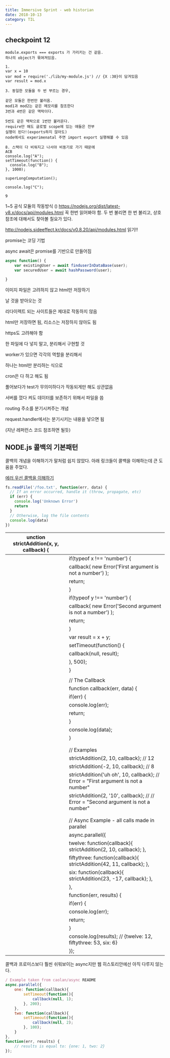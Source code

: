```yaml
---
title: Immersive Sprint - web historian
date: 2018-10-13
category: TIL
---
```


## checkpoint 12

```
module.exports === exports 가 가리키는 건 같음.
하나의 object가 묶여져있음.

1.
var x = 10
var mod = require('./lib/my-module.js') // {X :30}이 담겨있음
var result = mod.x

3. 동일한 모듈을 두 번 부르는 경우,

같은 모듈은 한번만 불러옴.
mod1과 mod2는 같은 메모리를 참조한다
3번과 4번은 같은 맥락이다.

5번도 같은 맥락으로 1번만 불러온다.
require만 해도 글로벌 scope에 있는 애들은 전부
실행이 된다!(exports하지 않아도)
node에서도 experimenatal 주면 import export 실행해볼 수 있음

8. 스택이 다 비워지고 나서야 비동기로 가기 때문에
ACB
console.log("A");
setTimeout(function() {
  console.log("B");
}, 1000);

superLongComputation();

console.log("C");

9
```

1~5 공식 모듈의 작동방식 () https://nodejs.org/dist/latest-v8.x/docs/api/modules.html 꼭 한번 읽어봐야 함. 두 번 불리면 한 번 불리고, 상호 참조에 대해서도 찾아볼 칠요가 있다.

http://nodejs.sideeffect.kr/docs/v0.8.20/api/modules.html 읽기!!

promise는 코딩 기법

async await은 promise를 기반으로 만들어짐

```javascript
async function() {
    var existingUser = await finduserInDataBase(user);
    var securedUser = await hashPassword(user);

}
```

이미지 파일은 고려하지 않고 html만 저장하기

날 것을 받아오는 것

리다이렉트 되는 사이트들은 제대로 작동하지 않음

html만 저장하면 됨, 리소스는 저장하지 않아도 됨

https도 고려해야 함

한 파일에 다 넣지 말고, 분리해서 구현할 것

worker가 있으면 각각의 역할을 분리해서

하나는 html만 분리하는 식으로

cron은 다 하고 해도 됨

풀어보다가 test가 무의미하다가 작동되게만 해도 상관없음

서버를 껐다 켜도 데이터를 보존하기 위해서 파일을 씀

routing 주소를 분기시켜주는 개념

request.handler에서는 분기시키는 내용을 넣으면 됨

(지난 레퍼런스 코드 참조하면 될듯)

## NODE.js 콜백의 기본패턴

콜백의 개념을 이해하기가 말처럼 쉽지 않았다. 아래 링크들이 콜백을 이해하는데 큰 도움을 주었다.

[에러 우선 콜백을 이해하기](http://fredkschott.com/post/2014/03/understanding-error-first-callbacks-in-node-js/)

```javascript
fs.readFile('/foo.txt', function(err, data) {
  // If an error occurred, handle it (throw, propagate, etc)
  if (err) {
    console.log('Unknown Error')
    return
  }
  // Otherwise, log the file contents
  console.log(data)
})
```

| unction strictAddition(x, y, callback) { |                                                                                    |
| ---------------------------------------- | ---------------------------------------------------------------------------------- |
|                                          | if(typeof x !== 'number') {                                                        |
|                                          | callback( new Error('First argument is not a number') );                           |
|                                          | return;                                                                            |
|                                          | }                                                                                  |
|                                          | if(typeof y !== 'number') {                                                        |
|                                          | callback( new Error('Second argument is not a number') );                          |
|                                          | return;                                                                            |
|                                          | }                                                                                  |
|                                          | var result = x + y;                                                                |
|                                          | setTimeout(function() {                                                            |
|                                          | callback(null, result);                                                            |
|                                          | }, 500);                                                                           |
|                                          | }                                                                                  |
|                                          |                                                                                    |
|                                          | // The Callback                                                                    |
|                                          | function callback(err, data) {                                                     |
|                                          | if(err) {                                                                          |
|                                          | console.log(err);                                                                  |
|                                          | return;                                                                            |
|                                          | }                                                                                  |
|                                          | console.log(data);                                                                 |
|                                          | }                                                                                  |
|                                          |                                                                                    |
|                                          |                                                                                    |
|                                          | // Examples                                                                        |
|                                          | strictAddition(2, 10, callback); // 12                                             |
|                                          | strictAddition(-2, 10, callback); // 8                                             |
|                                          | strictAddition('uh oh', 10, callback); // Error = "First argument is not a number" |
|                                          | strictAddition(2, '10', callback); // // Error = "Second argument is not a number" |
|                                          |                                                                                    |
|                                          |                                                                                    |
|                                          | // Async Example - all calls made in parallel                                      |
|                                          | async.parallel({                                                                   |
|                                          | twelve: function(callback){ strictAddition(2, 10, callback); },                    |
|                                          | fiftythree: function(callback){ strictAddition(42, 11, callback); },               |
|                                          | six: function(callback){ strictAddition(23, -17, callback); },                     |
|                                          | },                                                                                 |
|                                          | function(err, results) {                                                           |
|                                          | if(err) {                                                                          |
|                                          | console.log(err);                                                                  |
|                                          | return;                                                                            |
|                                          | }                                                                                  |
|                                          | console.log(results); // {twelve: 12, fiftythree: 53, six: 6}                      |
|                                          | });                                                                                |

콜백과 프로미스보다 훨씬 쉬워보이는 async지만 웹 히스토리안에선 아직 다루지 않는다.

```javascript
/ Example taken from caolan/async README
async.parallel({
    one: function(callback){
        setTimeout(function(){
            callback(null, 1);
        }, 200);
    },
    two: function(callback){
        setTimeout(function(){
            callback(null, 2);
        }, 100);
    }
},
function(err, results) {
    // results is equal to: {one: 1, two: 2}
});
```
